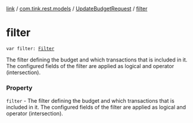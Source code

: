 [link](../../index.md) / [com.tink.rest.models](../index.md) / [UpdateBudgetRequest](index.md) / [filter](./filter.md)

# filter

`var filter: `[`Filter`](../-filter/index.md)

The filter defining the budget and which transactions that is included in it. The configured fields of the filter are applied as logical and operator (intersection).

### Property

`filter` - The filter defining the budget and which transactions that is included in it. The configured fields of the filter are applied as logical and operator (intersection).